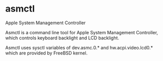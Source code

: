 # asmctl
Apple System Management Controller

Asmctl is a command line tool for Apple System Management Controller,
which controls keyboard backlight and LCD backlight.

Asmctl uses sysctl variables of dev.asmc.0.* and hw.acpi.video.lcd0.*
which are provided by FreeBSD kernel.

